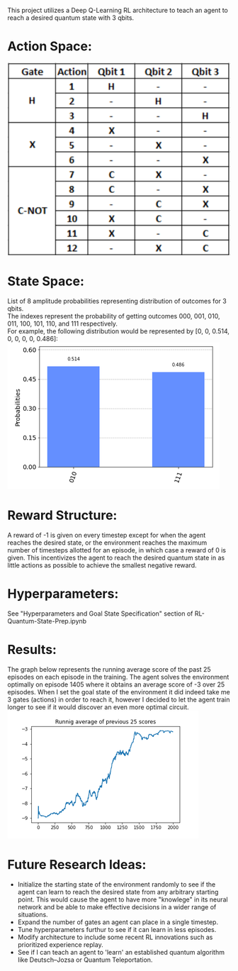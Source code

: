 This project utilizes a Deep Q-Learning RL architecture to teach an agent to reach a desired quantum state with 3 qbits.

# Action Space:<br>
![](images/action_space.PNG)

# State Space:<br>
List of 8 amplitude probabilities representing distribution of outcomes for 3 qbits.<br>
The indexes represent the probability of getting outcomes 000, 001, 010, 011, 100, 101, 110, and 111 respectively.<br>
For example, the following distribution would be represented by [0, 0, 0.514, 0, 0, 0, 0, 0.486]:<br>
![](images/example_state.PNG)<br>

# Reward Structure:<br>
A reward of -1 is given on every timestep except for when the agent reaches the desired state, or the environment reaches the maximum number of timesteps allotted for an episode, in which case a reward of 0 is given.  This incentivizes the agent to reach the desired quantum state in as little actions as possible to achieve the smallest negative reward.

# Hyperparameters:<br>
See "Hyperparameters and Goal State Specification" section of RL-Quantum-State-Prep.ipynb

# Results:<br>
The graph below represents the running average score of the past 25 episodes on each episode in the training.  The agent solves the environment optimally on episode 1405 where it obtains an average score of -3 over 25 episodes.  When I set the goal state of the environment it did indeed take me 3 gates (actions) in order to reach it, however I decided to let the agent train longer to see if it would discover an even more optimal circuit.<br>
![](images/training_progress.png)

# Future Research Ideas:<br>
* Initialize the starting state of the environment randomly to see if the agent can learn to reach the desired state from any arbitrary starting point.  This would cause the agent to have more "knowlege" in its neural network and be able to make effective decisions in a wider range of situations.
* Expand the number of gates an agent can place in a single timestep.
* Tune hyperparameters furthur to see if it can learn in less episodes.
* Modify architecture to include some recent RL innovations such as prioritized experience replay.
* See if I can teach an agent to 'learn' an established quantum algorithm like Deutsch–Jozsa or Quantum Teleportation.




